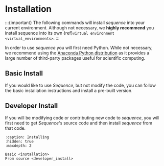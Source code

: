 <!--
```{include} installation.md
:start-after: (basic-install)=
```
-->

# Installation

:::{important}
The following commands will install *sequence* into your current environment. Although
not necessary, we **highly recommend** you install sequence into its own
{ref}`virtual environment <virtual_environments>`.
:::

<!-- start-install-release -->

In order to use *sequence* you will first need Python. While not
necessary, we recommend using the
[Anaconda Python distribution](https://www.anaconda.com/distribution/)
as it provides a large number of third-party packages useful for
scientific computing.

## Basic Install

If you would like to use *Sequence*, but not modify the code, you can follow
the basic installation instructions and install a pre-built version.

## Developer Install

If you will be modifying code or contributing new code to *sequence*, you will first
need to get *Sequence*'s source code and then install *sequence* from that code.

```{toctree}
:caption: Installing
:hidden: true
:maxdepth: 2

Basic <installation>
From source <developer_install>
```
